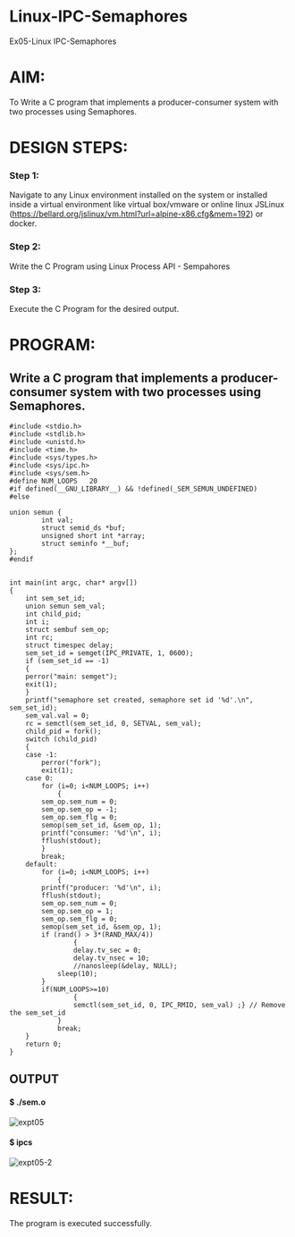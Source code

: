 # Linux-IPC-Semaphores
Ex05-Linux IPC-Semaphores

# AIM:
To Write a C program that implements a producer-consumer system with two processes using Semaphores.

# DESIGN STEPS:

### Step 1:

Navigate to any Linux environment installed on the system or installed inside a virtual environment like virtual box/vmware or online linux JSLinux (https://bellard.org/jslinux/vm.html?url=alpine-x86.cfg&mem=192) or docker.

### Step 2:

Write the C Program using Linux Process API - Sempahores

### Step 3:

Execute the C Program for the desired output. 

# PROGRAM:

## Write a C program that implements a producer-consumer system with two processes using Semaphores.
```
#include <stdio.h>	 
#include <stdlib.h>      
#include <unistd.h>	 
#include <time.h>	 
#include <sys/types.h>   
#include <sys/ipc.h>     
#include <sys/sem.h>	 
#define NUM_LOOPS	20	 
#if defined(__GNU_LIBRARY__) && !defined(_SEM_SEMUN_UNDEFINED)
#else

union semun {
        int val;                    
        struct semid_ds *buf;       
        unsigned short int *array;  
        struct seminfo *__buf;      
};
#endif


int main(int argc, char* argv[])
{
    int sem_set_id;	      
    union semun sem_val;      
    int child_pid;	      
    int i;		      
    struct sembuf sem_op;     
    int rc;		      
    struct timespec delay;    
    sem_set_id = semget(IPC_PRIVATE, 1, 0600);
    if (sem_set_id == -1) 
    {
	perror("main: semget");
	exit(1);
    }
    printf("semaphore set created, semaphore set id '%d'.\n", sem_set_id);
    sem_val.val = 0;
    rc = semctl(sem_set_id, 0, SETVAL, sem_val);
    child_pid = fork();
    switch (child_pid) 
    {
	case -1:	
	    perror("fork");
	    exit(1);
	case 0:		
	    for (i=0; i<NUM_LOOPS; i++) 
            {
		sem_op.sem_num = 0;
		sem_op.sem_op = -1;
		sem_op.sem_flg = 0;
		semop(sem_set_id, &sem_op, 1);
		printf("consumer: '%d'\n", i);
		fflush(stdout);
	    }
	    break;
	default:	
	    for (i=0; i<NUM_LOOPS; i++)
            {
		printf("producer: '%d'\n", i);
		fflush(stdout);
		sem_op.sem_num = 0;
		sem_op.sem_op = 1;
		sem_op.sem_flg = 0;
		semop(sem_set_id, &sem_op, 1);
		if (rand() > 3*(RAND_MAX/4)) 
                {
	    	    delay.tv_sec = 0;
	    	    delay.tv_nsec = 10;
	    	    //nanosleep(&delay, NULL);
		    sleep(10); 
		}
		if(NUM_LOOPS>=10)    
                {
	       	    semctl(sem_set_id, 0, IPC_RMID, sem_val) ;} // Remove the sem_set_id
	        }
	        break;
    }
    return 0;
}

```



## OUTPUT
#### $ ./sem.o


![expt05](https://github.com/KrishnaPrasad148/Linux-IPC-Semaphores/assets/147332763/a69e22f7-dfc6-4bc3-8e17-ba1cf6ed0121)



#### $ ipcs


![expt05-2](https://github.com/KrishnaPrasad148/Linux-IPC-Semaphores/assets/147332763/600a1516-905b-402a-8d32-97b86afae48e)





# RESULT:
The program is executed successfully.
